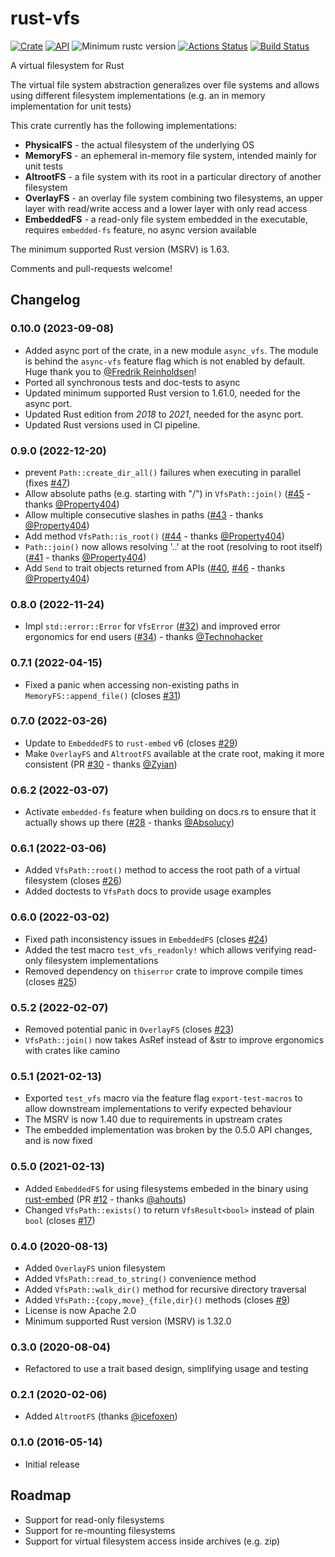 # rust-vfs

[![Crate](https://img.shields.io/crates/v/vfs.svg)](https://crates.io/crates/vfs)
[![API](https://docs.rs/vfs/badge.svg)](https://docs.rs/vfs)
![Minimum rustc version](https://img.shields.io/badge/rustc-1.61.0+-green.svg)
[![Actions Status](https://github.com/manuel-woelker/rust-vfs/workflows/Continuous%20integration/badge.svg)](https://github.com/manuel-woelker/rust-vfs/actions?query=workflow%3A%22Continuous+integration%22)
[![Build Status](https://travis-ci.org/manuel-woelker/rust-vfs.svg?branch=master)](https://travis-ci.org/manuel-woelker/rust-vfs)

A virtual filesystem for Rust

The virtual file system abstraction generalizes over file systems and allows using
different filesystem implementations (e.g. an in memory implementation for unit tests)

This crate currently has the following implementations:
 * **PhysicalFS** - the actual filesystem of the underlying OS
 * **MemoryFS** - an ephemeral in-memory file system, intended mainly for unit tests
 * **AltrootFS** - a file system with its root in a particular directory of another filesystem
 * **OverlayFS** - an overlay file system combining two filesystems, an upper layer with read/write access and a lower layer with only read access
 * **EmbeddedFS** - a read-only file system embedded in the executable, requires `embedded-fs` feature, no async version available
 
The minimum supported Rust version (MSRV) is 1.63.
 
Comments and pull-requests welcome!

## Changelog

### 0.10.0 (2023-09-08)
* Added async port of the crate, in a new module `async_vfs`.
The module is behind the `async-vfs` feature flag which is not enabled by default. Huge thank you to [@Fredrik Reinholdsen](https://github.com/Fredrik-Reinholdsen)!
* Ported all synchronous tests and doc-tests to async
* Updated minimum supported Rust version to 1.61.0, needed for the async port.
* Updated Rust edition from *2018* to *2021*, needed for the async port.
* Updated Rust versions used in CI pipeline.

### 0.9.0 (2022-12-20)

* prevent `Path::create_dir_all()` failures when executing in parallel
  (fixes [#47](https://github.com/manuel-woelker/rust-vfs/pull/47))
* Allow absolute paths (e.g. starting with "/") in `VfsPath::join()`
  ([#45](https://github.com/manuel-woelker/rust-vfs/pull/45) - thanks [@Property404](https://github.com/Property404))
* Allow multiple consecutive slashes in paths
  ([#43](https://github.com/manuel-woelker/rust-vfs/pull/43) - thanks [@Property404](https://github.com/Property404))
* Add method `VfsPath::is_root()`
  ([#44](https://github.com/manuel-woelker/rust-vfs/pull/44) - thanks [@Property404](https://github.com/Property404))
* `Path::join()` now allows resolving '..' at the root (resolving to root itself)
 ([#41](https://github.com/manuel-woelker/rust-vfs/pull/41) - thanks [@Property404](https://github.com/Property404))  
*  Add `Send` to trait objects returned from APIs
   ([#40](https://github.com/manuel-woelker/rust-vfs/pull/40),
   [#46](https://github.com/manuel-woelker/rust-vfs/pull/46) - thanks [@Property404](https://github.com/Property404))

### 0.8.0 (2022-11-24)

* Impl `std::error::Error` for `VfsError` ([#32](https://github.com/manuel-woelker/rust-vfs/pull/32)) and improved error 
  ergonomics for end users ([#34](https://github.com/manuel-woelker/rust-vfs/pull/34)) - thanks [@Technohacker](https://github.com/Technohacker)

### 0.7.1 (2022-04-15)

* Fixed a panic when accessing non-existing paths in `MemoryFS::append_file()` (closes 
 [#31](https://github.com/manuel-woelker/rust-vfs/issues/31))

### 0.7.0 (2022-03-26)

* Update to `EmbeddedFS` to `rust-embed` v6 (closes [#29](https://github.com/manuel-woelker/rust-vfs/issues/29))
* Make `OverlayFS` and `AltrootFS` available at the crate root, making it more consistent
  (PR [#30](https://github.com/manuel-woelker/rust-vfs/issues/30) -
  thanks [@Zyian](https://github.com/Zyian))

### 0.6.2 (2022-03-07)

* Activate `embedded-fs` feature when building on docs.rs to ensure that it actually shows up there
  ([#28](https://github.com/manuel-woelker/rust-vfs/issues/28) - thanks [@Absolucy](https://github.com/Absolucy))

### 0.6.1 (2022-03-06)

* Added `VfsPath::root()` method to access the root path of a virtual filesystem
  (closes [#26](https://github.com/manuel-woelker/rust-vfs/issues/26))
* Added doctests to `VfsPath` docs to provide usage examples

### 0.6.0 (2022-03-02)

* Fixed path inconsistency issues in `EmbeddedFS` (closes [#24](https://github.com/manuel-woelker/rust-vfs/issues/24))
* Added the test macro `test_vfs_readonly!` which allows verifying read-only filesystem implementations
* Removed dependency on `thiserror` crate to improve compile times
(closes [#25](https://github.com/manuel-woelker/rust-vfs/issues/25))

### 0.5.2 (2022-02-07)

* Removed potential panic in `OverlayFS` (closes [#23](https://github.com/manuel-woelker/rust-vfs/issues/23))
* `VfsPath::join()` now takes AsRef<str> instead of &str to improve ergonomics with crates like camino

### 0.5.1 (2021-02-13)

* Exported `test_vfs` macro via the feature flag `export-test-macros` to allow downstream implementations to verify 
  expected behaviour
* The MSRV is now 1.40 due to requirements in upstream crates
* The embedded implementation was broken by the 0.5.0 API changes, and is now fixed

### 0.5.0 (2021-02-13)

* Added `EmbeddedFS` for using filesystems embeded in the binary using
[rust-embed](https://github.com/pyros2097/rust-embed)
(PR [#12](https://github.com/manuel-woelker/rust-vfs/issues/12) - thanks [@ahouts](https://github.com/ahouts))
* Changed `VfsPath::exists()` to return `VfsResult<bool>` instead of plain `bool` (closes [#17](https://github.com/manuel-woelker/rust-vfs/issues/17))
 
### 0.4.0 (2020-08-13)

 * Added `OverlayFS` union filesystem
 * Added `VfsPath::read_to_string()` convenience method
 * Added `VfsPath::walk_dir()` method for recursive directory traversal
 * Added `VfsPath::{copy,move}_{file,dir}()` methods (closes [#9](https://github.com/manuel-woelker/rust-vfs/issues/9))
 * License is now Apache 2.0
 * Minimum supported Rust version (MSRV) is 1.32.0

### 0.3.0 (2020-08-04)

 * Refactored to use a trait based design, simplifying usage and testing
 
### 0.2.1 (2020-02-06)

 * Added `AltrootFS` (thanks [@icefoxen](https://github.com/icefoxen))

### 0.1.0 (2016-05-14)

 * Initial release
 
## Roadmap

 * Support for read-only filesystems  
 * Support for re-mounting filesystems
 * Support for virtual filesystem access inside archives (e.g. zip)

